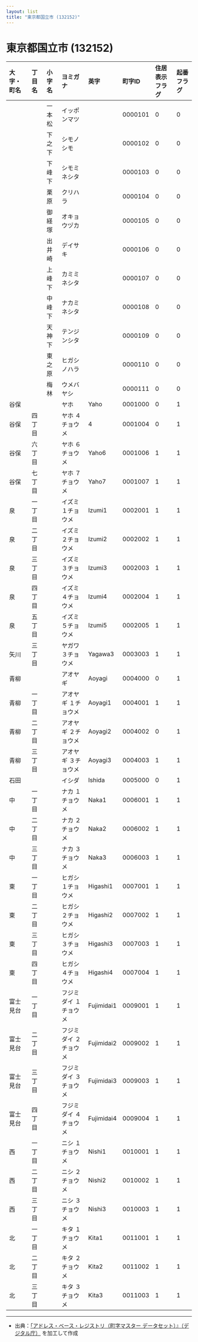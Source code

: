 ```yaml
---
layout: list
title: "東京都国立市 (132152)"
---
```


# 東京都国立市 (132152)

| 大字・町名 | 丁目名 | 小字名 | ヨミガナ | 英字 | 町字ID | 住居表示フラグ | 起番フラグ |
|:---|:---|:---|:---|:---|:---|:---|:---|
|  |  | 一本松 |   イッポンマツ |  | 0000101 | 0 | 0 |
|  |  | 下之下 |   シモノシモ |  | 0000102 | 0 | 0 |
|  |  | 下峰下 |   シモミネシタ |  | 0000103 | 0 | 0 |
|  |  | 栗原 |   クリハラ |  | 0000104 | 0 | 0 |
|  |  | 御経塚 |   オキョウヅカ |  | 0000105 | 0 | 0 |
|  |  | 出井崎 |   デイサキ |  | 0000106 | 0 | 0 |
|  |  | 上峰下 |   カミミネシタ |  | 0000107 | 0 | 0 |
|  |  | 中峰下 |   ナカミネシタ |  | 0000108 | 0 | 0 |
|  |  | 天神下 |   テンジンシタ |  | 0000109 | 0 | 0 |
|  |  | 東之原 |   ヒガシノハラ |  | 0000110 | 0 | 0 |
|  |  | 梅林 |   ウメバヤシ |  | 0000111 | 0 | 0 |
| 谷保 |  |  | ヤホ   | Yaho | 0001000 | 0 | 1 |
| 谷保 | 四丁目 |  | ヤホ ４チョウメ  | 4 | 0001004 | 0 | 1 |
| 谷保 | 六丁目 |  | ヤホ ６チョウメ  | Yaho6 | 0001006 | 1 | 1 |
| 谷保 | 七丁目 |  | ヤホ ７チョウメ  | Yaho7 | 0001007 | 1 | 1 |
| 泉 | 一丁目 |  | イズミ １チョウメ  | Izumi1 | 0002001 | 1 | 1 |
| 泉 | 二丁目 |  | イズミ ２チョウメ  | Izumi2 | 0002002 | 1 | 1 |
| 泉 | 三丁目 |  | イズミ ３チョウメ  | Izumi3 | 0002003 | 1 | 1 |
| 泉 | 四丁目 |  | イズミ ４チョウメ  | Izumi4 | 0002004 | 1 | 1 |
| 泉 | 五丁目 |  | イズミ ５チョウメ  | Izumi5 | 0002005 | 1 | 1 |
| 矢川 | 三丁目 |  | ヤガワ ３チョウメ  | Yagawa3 | 0003003 | 1 | 1 |
| 青柳 |  |  | アオヤギ   | Aoyagi | 0004000 | 0 | 1 |
| 青柳 | 一丁目 |  | アオヤギ １チョウメ  | Aoyagi1 | 0004001 | 1 | 1 |
| 青柳 | 二丁目 |  | アオヤギ ２チョウメ  | Aoyagi2 | 0004002 | 0 | 1 |
| 青柳 | 三丁目 |  | アオヤギ ３チョウメ  | Aoyagi3 | 0004003 | 1 | 1 |
| 石田 |  |  | イシダ   | Ishida | 0005000 | 0 | 1 |
| 中 | 一丁目 |  | ナカ １チョウメ  | Naka1 | 0006001 | 1 | 1 |
| 中 | 二丁目 |  | ナカ ２チョウメ  | Naka2 | 0006002 | 1 | 1 |
| 中 | 三丁目 |  | ナカ ３チョウメ  | Naka3 | 0006003 | 1 | 1 |
| 東 | 一丁目 |  | ヒガシ １チョウメ  | Higashi1 | 0007001 | 1 | 1 |
| 東 | 二丁目 |  | ヒガシ ２チョウメ  | Higashi2 | 0007002 | 1 | 1 |
| 東 | 三丁目 |  | ヒガシ ３チョウメ  | Higashi3 | 0007003 | 1 | 1 |
| 東 | 四丁目 |  | ヒガシ ４チョウメ  | Higashi4 | 0007004 | 1 | 1 |
| 富士見台 | 一丁目 |  | フジミダイ １チョウメ  | Fujimidai1 | 0009001 | 1 | 1 |
| 富士見台 | 二丁目 |  | フジミダイ ２チョウメ  | Fujimidai2 | 0009002 | 1 | 1 |
| 富士見台 | 三丁目 |  | フジミダイ ３チョウメ  | Fujimidai3 | 0009003 | 1 | 1 |
| 富士見台 | 四丁目 |  | フジミダイ ４チョウメ  | Fujimidai4 | 0009004 | 1 | 1 |
| 西 | 一丁目 |  | ニシ １チョウメ  | Nishi1 | 0010001 | 1 | 1 |
| 西 | 二丁目 |  | ニシ ２チョウメ  | Nishi2 | 0010002 | 1 | 1 |
| 西 | 三丁目 |  | ニシ ３チョウメ  | Nishi3 | 0010003 | 1 | 1 |
| 北 | 一丁目 |  | キタ １チョウメ  | Kita1 | 0011001 | 1 | 1 |
| 北 | 二丁目 |  | キタ ２チョウメ  | Kita2 | 0011002 | 1 | 1 |
| 北 | 三丁目 |  | キタ ３チョウメ  | Kita3 | 0011003 | 1 | 1 |

---

- 出典：[「アドレス・ベース・レジストリ（町字マスター データセット）』（デジタル庁）](https://www.digital.go.jp/policies/base_registry_address/) を加工して作成